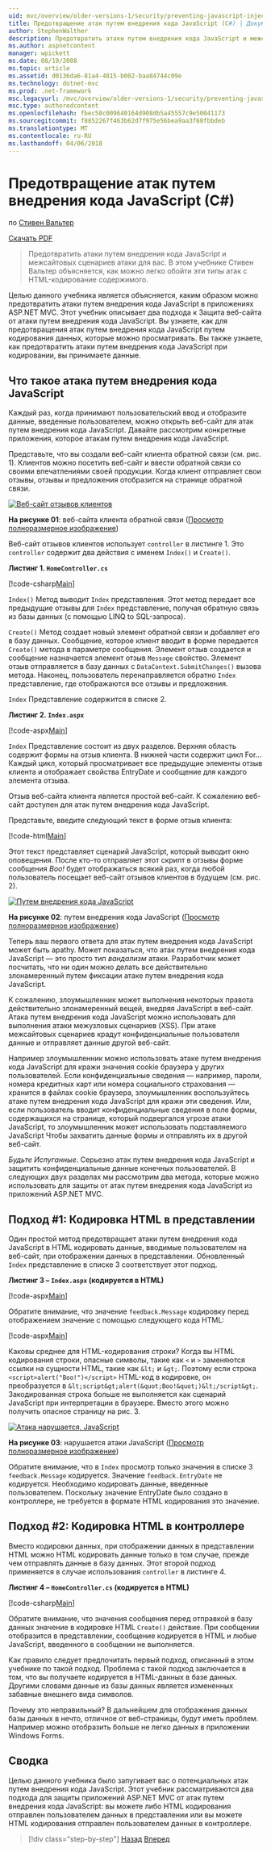 ```yaml
---
uid: mvc/overview/older-versions-1/security/preventing-javascript-injection-attacks-cs
title: Предотвращение атак путем внедрения кода JavaScript (C#) | Документы Microsoft
author: StephenWalther
description: Предотвратить атаки путем внедрения кода JavaScript и межсайтовых сценариев атаки для вас. В этом учебнике Стивен Вальтер объясняется, каким образом вы можете легко de...
ms.author: aspnetcontent
manager: wpickett
ms.date: 08/19/2008
ms.topic: article
ms.assetid: d0136da6-81a4-4815-b002-baa84744c09e
ms.technology: dotnet-mvc
ms.prod: .net-framework
msc.legacyurl: /mvc/overview/older-versions-1/security/preventing-javascript-injection-attacks-cs
msc.type: authoredcontent
ms.openlocfilehash: fbec58c009640164d908db5a45557c9e50041173
ms.sourcegitcommit: f8852267f463b62d7f975e56bea9aa3f68fbbdeb
ms.translationtype: MT
ms.contentlocale: ru-RU
ms.lasthandoff: 04/06/2018
---
```

<a name="preventing-javascript-injection-attacks-c"></a>Предотвращение атак путем внедрения кода JavaScript (C#)
====================
по [Стивен Вальтер](https://github.com/StephenWalther)

[Скачать PDF](http://download.microsoft.com/download/8/4/8/84843d8d-1575-426c-bcb5-9d0c42e51416/ASPNET_MVC_Tutorial_06_CS.pdf)

> Предотвратить атаки путем внедрения кода JavaScript и межсайтовых сценариев атаки для вас. В этом учебнике Стивен Вальтер объясняется, как можно легко обойти эти типы атак с HTML-кодирование содержимого.


Целью данного учебника является объясняется, каким образом можно предотвратить атаки путем внедрения кода JavaScript в приложениях ASP.NET MVC. Этот учебник описывает два подхода к Защита веб-сайта от атаки путем внедрения кода JavaScript. Вы узнаете, как для предотвращения атак путем внедрения кода JavaScript путем кодирования данных, которые можно просматривать. Вы также узнаете, как предотвратить атаки путем внедрения кода JavaScript при кодировании, вы принимаете данные.

## <a name="what-is-a-javascript-injection-attack"></a>Что такое атака путем внедрения кода JavaScript

Каждый раз, когда принимают пользовательский ввод и отобразите данные, введенные пользователем, можно открыть веб-сайт для атак путем внедрения кода JavaScript. Давайте рассмотрим конкретные приложения, которое атакам путем внедрения кода JavaScript.

Представьте, что вы создали веб-сайт клиента обратной связи (см. рис. 1). Клиентов можно посетить веб-сайт и ввести обратной связи со своими впечатлениями своей продукции. Когда клиент отправляет свои отзывы, отзывы и предложения отобразится на странице обратной связи.


[![Веб-сайт отзывов клиентов](preventing-javascript-injection-attacks-cs/_static/image2.png)](preventing-javascript-injection-attacks-cs/_static/image1.png)

**На рисунке 01**: веб-сайта клиента обратной связи ([Просмотр полноразмерное изображение](preventing-javascript-injection-attacks-cs/_static/image3.png))


Веб-сайт отзывов клиентов использует `controller` в листинге 1. Это `controller` содержит два действия с именем `Index()` и `Create()`.

**Листинг 1. `HomeController.cs`**

[!code-csharp[Main](preventing-javascript-injection-attacks-cs/samples/sample1.cs)]

`Index()` Метод выводит `Index` представления. Этот метод передает все предыдущие отзывы для `Index` представление, получая обратную связь из базы данных (с помощью LINQ to SQL-запроса).

`Create()` Метод создает новый элемент обратной связи и добавляет его в базу данных. Сообщение, которое клиент вводит в форме передается `Create()` метода в параметре сообщения. Элемент отзыв создается и сообщение назначается элемент отзыв `Message` свойство. Элемент отзыв отправляется в базу данных с `DataContext.SubmitChanges()` вызова метода. Наконец, пользователь перенаправляется обратно `Index` представление, где отображаются все отзывы и предложения.

`Index` Представление содержится в списке 2.

**Листинг 2. `Index.aspx`**

[!code-aspx[Main](preventing-javascript-injection-attacks-cs/samples/sample2.aspx)]

`Index` Представление состоит из двух разделов. Верхняя область содержит формы на отзыв клиента. В нижней части содержит цикл For... Каждый цикл, который просматривает все предыдущие элементы отзыв клиента и отображает свойства EntryDate и сообщение для каждого элемента отзыва.

Отзыв веб-сайта клиента является простой веб-сайт. К сожалению веб-сайт доступен для атак путем внедрения кода JavaScript.

Представьте, введите следующий текст в форме отзыв клиента:

[!code-html[Main](preventing-javascript-injection-attacks-cs/samples/sample3.html)]

Этот текст представляет сценарий JavaScript, который выводит окно оповещения. После кто-то отправляет этот скрипт в отзывы форме сообщения <em>Boo!</em> будет отображаться всякий раз, когда любой пользователь посещает веб-сайт отзывов клиентов в будущем (см. рис. 2).


[![Путем внедрения кода JavaScript](preventing-javascript-injection-attacks-cs/_static/image5.png)](preventing-javascript-injection-attacks-cs/_static/image4.png)

**На рисунке 02**: путем внедрения кода JavaScript ([Просмотр полноразмерное изображение](preventing-javascript-injection-attacks-cs/_static/image6.png))


Теперь ваш первого ответа для атак путем внедрения кода JavaScript может быть apathy. Может показаться, что атак путем внедрения кода JavaScript — это просто тип *вандализм* атаки. Разработчик может посчитать, что ни один можно делать все действительно злонамеренный путем фиксации атаке путем внедрения кода JavaScript.

К сожалению, злоумышленник может выполнения некоторых правота действительно злонамеренный вещей, внедряя JavaScript в веб-сайт. Атака путем внедрения кода JavaScript можно использовать для выполнения атаки межузловых сценариев (XSS). При атаке межсайтовых сценариев крадут конфиденциальные пользователя данные и отправляет данные другой веб-сайт.

Например злоумышленник можно использовать атаке путем внедрения кода JavaScript для кражи значения cookie браузера у других пользователей. Если конфиденциальные сведения — например, пароли, номера кредитных карт или номера социального страхования — хранится в файлах cookie браузера, злоумышленник воспользуйтесь атаке путем внедрения кода JavaScript для кражи эти сведения. Или, если пользователь вводит конфиденциальные сведения в поле формы, содержащихся на странице, который подвергался угрозе атаки JavaScript, то злоумышленник может использовать подставляемого JavaScript Чтобы захватить данные формы и отправлять их в другой веб-сайт.

*Будьте Испуганные*. Серьезно атак путем внедрения кода JavaScript и защитить конфиденциальные данные конечных пользователей. В следующих двух разделах мы рассмотрим два метода, которые можно использовать для защиты от атак путем внедрения кода JavaScript из приложений ASP.NET MVC.

## <a name="approach-1-html-encode-in-the-view"></a>Подход #1: Кодировка HTML в представлении

Один простой метод предотвращает атаки путем внедрения кода JavaScript в HTML кодировать данные, вводимые пользователем на веб-сайт, при отображении данных в представлении. Обновленный `Index` представление в списке 3 соответствует этот подход.

**Листинг 3 – `Index.aspx` (кодируется в HTML)**

[!code-aspx[Main](preventing-javascript-injection-attacks-cs/samples/sample4.aspx)]

Обратите внимание, что значение `feedback.Message` кодировку перед отображением значение с помощью следующего кода HTML:

[!code-aspx[Main](preventing-javascript-injection-attacks-cs/samples/sample5.aspx)]

Каковы среднее для HTML-кодирования строки? Когда вы HTML кодирования строки, опасные символы, такие как `<` и `>` заменяются ссылки на сущности HTML, такие как `&lt;` и `&gt;`. Поэтому если строка `<script>alert("Boo!")</script>` HTML-код в кодировке, он преобразуется в `&lt;script&gt;alert(&quot;Boo!&quot;)&lt;/script&gt;`. Закодированная строка больше не выполняется как сценарий JavaScript при интерпретации в браузере. Вместо этого можно получить опасное страницу на рис. 3.


[![Атака нарушается, JavaScript](preventing-javascript-injection-attacks-cs/_static/image8.png)](preventing-javascript-injection-attacks-cs/_static/image7.png)

**На рисунке 03**: нарушается атаки JavaScript ([Просмотр полноразмерное изображение](preventing-javascript-injection-attacks-cs/_static/image9.png))


Обратите внимание, что в `Index` просмотр только значения в списке 3 `feedback.Message` кодируется. Значение `feedback.EntryDate` не кодируется. Необходимо кодировать данные, введенные пользователем. Поскольку значение EntryDate было создано в контроллере, не требуется в формате HTML кодирования это значение.

## <a name="approach-2-html-encode-in-the-controller"></a>Подход #2: Кодировка HTML в контроллере

Вместо кодировки данных, при отображении данных в представлении HTML можно HTML кодировать данные только в том случае, прежде чем отправлять данные в базу данных. Этот второй подход применяется в случае использования `controller` в листинге 4.

**Листинг 4 – `HomeController.cs` (кодируется в HTML)**

[!code-csharp[Main](preventing-javascript-injection-attacks-cs/samples/sample6.cs)]

Обратите внимание, что значения сообщения перед отправкой в базу данных значение в кодировке HTML `Create()` действие. При сообщении отобразится в представлении, сообщение кодируется в HTML и любые JavaScript, введенного в сообщении не выполняется.

Как правило следует предпочитать первый подход, описанный в этом учебнике по такой подход. Проблема с такой подход заключается в том, что вы получаете кодируется в HTML-данных в базе данных. Другими словами данные из базы данных является измененных забавные внешнего вида символов.

Почему это неправильный? В дальнейшем для отображения данных базы данных в нечто, отличное от веб-страницы, будут иметь проблем. Например можно отобразить больше не легко данных в приложении Windows Forms.

## <a name="summary"></a>Сводка

Целью данного учебника было запугивает вас о потенциальных атак путем внедрения кода JavaScript. Этот учебник рассматриваются два подхода для защиты приложений ASP.NET MVC от атак путем внедрения кода JavaScript: вы можете либо HTML кодирования отправлен пользователем данных в представлении или вы можете HTML кодирования отправлен пользователем данных в контроллере.

> [!div class="step-by-step"]
> [Назад](authenticating-users-with-windows-authentication-cs.md)
> [Вперед](authenticating-users-with-forms-authentication-vb.md)
